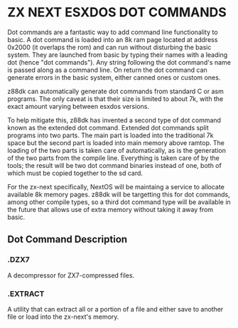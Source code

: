 # ZX NEXT ESXDOS DOT COMMANDS

Dot commands are a fantastic way to add command line functionality to basic.  A dot command is loaded into an 8k ram page located at address 0x2000 (it overlaps the rom) and can run without disturbing the basic system.  They are launched from basic by typing their names with a leading dot (hence "dot commands").  Any string following the dot command's name is passed along as a command line.  On return the dot command can generate errors in the basic system, either canned ones or custom ones.

z88dk can automatically generate dot commands from standard C or asm programs.  The only caveat is that their size is limited to about 7k, with the exact amount varying between esxdos versions.

To help mitigate this, z88dk has invented a second type of dot command known as the extended dot command.  Extended dot commands split programs into two parts.  The main part is loaded into the traditional 7k space but the second part is loaded into main memory above ramtop.  The loading of the two parts is taken care of automatically, as is the generation of the two parts from the compile line.  Everything is taken care of by the tools; the result will be two dot command binaries instead of one, both of which must be copied together to the sd card.

For the zx-next specifically, NextOS will be maintaing a service to allocate available 8k memory pages.  z88dk will be targetting this for dot commands, among other compile types, so a third dot command type will be available in the future that allows use of extra memory without taking it away from basic.

## Dot Command Description

### .DZX7

A decompressor for ZX7-compressed files.

### .EXTRACT

A utility that can extract all or a portion of a file and either save to another file or load into the zx-next's memory.
